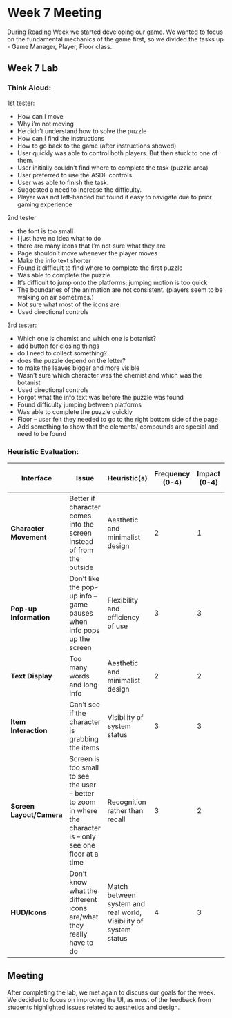 # Week 7 Meeting
During Reading Week we started developing our game. We wanted to focus on the fundamental mechanics of the game first, so we divided the tasks up - Game Manager, Player, Floor class.


## Week 7 Lab
### Think Aloud:
1st tester:
- How can I move 
- Why i’m not moving
- He didn’t understand how to solve the puzzle
- How can I find the instructions 
- How to go back to the game (after instructions showed)
- User quickly was able to control both players. But then stuck to one of them. 
- User initially couldn’t find where to complete the task (puzzle area)
- User preferred to use the ASDF controls.
- User was able to finish the task.
- Suggested a need to increase the difficulty.
- Player was not left-handed but found it easy to navigate due to prior gaming experience


2nd tester
- the font is too small 
- I just have no idea what to do
- there are many icons that I’m not sure what they are
- Page shouldn’t move whenever the player moves
- Make the info text shorter
- Found it difficult to find where to complete the first puzzle
- Was able to complete the puzzle
- It’s difficult to jump onto the platforms; jumping motion is too quick
- The boundaries of the animation are not consistent. (players seem to be walking on air sometimes.)
- Not sure what most of the icons are
- Used directional controls


3rd tester:
- Which one is chemist and which one is botanist?
- add button for closing things
- do I need to collect something?
- does the puzzle depend on the letter?
- to make the leaves bigger and more visible
- Wasn’t sure which character was the chemist and which was the botanist
- Used directional controls
- Forgot what the info text was before the puzzle was found 
- Found difficulty jumping between platforms
- Was able to complete the puzzle quickly 
- Floor – user felt they needed to go to the right bottom side of the page
- Add something to show that the elements/ compounds are special and need to be found



### Heuristic Evaluation: 

| **Interface**            | **Issue**                                                           | **Heuristic(s)**                                    | **Frequency** (0-4) | **Impact** (0-4) | **Persistence** (0-4) | **Severity** = (F+I+P)/3 |
|-------------------------|-------------------------------------------------------------------|---------------------------------------------------|--------------------|----------------|--------------------|---------------------|
| **Character Movement**  | Better if character comes into the screen instead of from the outside | Aesthetic and minimalist design                   | 2                  | 1              | 2                  | **1.67**            |
| **Pop-up Information**  | Don’t like the pop-up info – game pauses when info pops up the screen | Flexibility and efficiency of use                 | 3                  | 3              | 3                  | **3.00**            |
| **Text Display**        | Too many words and long info                                     | Aesthetic and minimalist design                   | 2                  | 2              | 2                  | **2.00**            |
| **Item Interaction**    | Can’t see if the character is grabbing the items               | Visibility of system status                       | 3                  | 3              | 3                  | **3.00**            |
| **Screen Layout/Camera** | Screen is too small to see the user – better to zoom in where the character is – only see one floor at a time | Recognition rather than recall | 3 | 2 | 3 | **2.67** |
| **HUD/Icons**           | Don’t know what the different icons are/what they really have to do | Match between system and real world, Visibility of system status | 4 | 3 | 4 | **3.67** |



## Meeting
After completing the lab, we met again to discuss our goals for the week. We decided to focus on improving the UI, as most of the feedback from students highlighted issues related to aesthetics and design.
